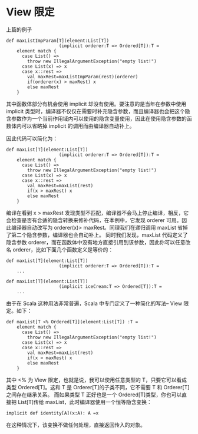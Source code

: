 # View 限定 

上篇的例子

```
def maxListImpParam[T](element:List[T])
                    (implicit orderer:T => Ordered[T]):T =
    element match {
      case List() =>
        throw new IllegalArgumentException("empty list!")
      case List(x) => x
      case x::rest =>
        val maxRest=maxListImpParam(rest)(orderer)
        if(orderer(x) > maxRest) x
        else maxRest
    }
```

其中函数体部分有机会使用 implicit 却没有使用。要注意的是当年在参数中使用 implicit 类型时，编译器不仅仅在需要时补充隐含参数，而且编译器也会把这个隐含参数作为一个当前作用域内可以使用的隐含变量使用，因此在使用隐含参数的函数体内可以省略掉 implicit 的调用而由编译器自动补上。

因此代码可以简化为：

```
def maxList[T](element:List[T])
                    (implicit orderer:T => Ordered[T]):T =
    element match {
      case List() =>
        throw new IllegalArgumentException("empty list!")
      case List(x) => x
      case x::rest =>
        val maxRest=maxList(rest)
        if(x > maxRest) x
        else maxRest
    }
```

编译在看到 x > maxRest 发现类型不匹配，编译器不会马上停止编译，相反，它会检查是否有合适的隐含转换来修补代码，在本例中，它发现 orderer 可用。因此编译器自动改写为 orderer(x)> maxRest。同理我们在递归调用 maxList 省掉了第二个隐含参数，编译器也会自动补上。
 同时我们发现，maxList 代码定义了隐含参数 orderer，而在函数体中没有地方直接引用到该参数，因此你可以任意改名 orderer，比如下面几个函数定义是等价的：

```
def maxList[T](element:List[T])
                    (implicit orderer:T => Ordered[T]):T =
    ...
```

```
def maxList[T](element:List[T])
                    (implicit iceCream:T => Ordered[T]):T =
    ...
```

由于在 Scala 这种用法非常普遍，Scala 中专门定义了一种简化的写法– View 限定。如下：

```
def maxList[T <% Ordered[T]](element:List[T]) :T =
    element match {
      case List() =>
        throw new IllegalArgumentException("empty list!")
      case List(x) => x
      case x::rest =>
        val maxRest=maxList(rest)
        if(x > maxRest) x
        else maxRest
    }
```

其中 <% 为 View 限定，也就是说，我可以使用任意类型的 T，只要它可以看成类型 Ordered[T]。这和 T 是 Orderer[T]的子类不同，它不需要 T 和 Orderer[T]之间存在继承关系。 而如果类型 T 正好也是一个 Ordered[T]类型，你也可以直接把 List[T]传给 maxList，此时编译器使用一个恒等隐含变换：

```
implicit def identity[A](x:A): A =x 
```

在这种情况下，该变换不做任何处理，直接返回传入的对象。
